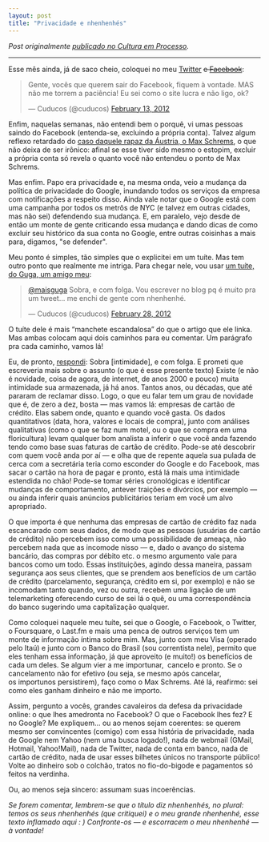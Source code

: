 ```yaml
---
layout: post
title: "Privacidade e nhenhenhés"
---
```


_Post originalmente_ [_publicado no Cultura em Processo_](http://www.meiaduzia.com.br/culturaemprocesso/2012/02/28/privacidade-e-nhenhenhes/)_._

* * *

Esse mês ainda, já de saco cheio, coloquei no meu [Twitter](http://twitter.com/cuducos/status/169111174732984321) <s>e <a href="http://www.facebook.com/cuducos/posts/10150539452591700">Facebook</a></s>:

<blockquote class="twitter-tweet" data-lang="en"><p lang="pt" dir="ltr">Gente, vocês que querem sair do Facebook, fiquem à vontade. MAS não me torrem a paciência! Eu sei como o site lucra e não ligo, ok?</p>&mdash; Cuducos (@cuducos) <a href="https://twitter.com/cuducos/status/169111174732984321">February 13, 2012</a></blockquote> <script async src="//platform.twitter.com/widgets.js" charset="utf-8"></script>

Enfim, naquelas semanas, não entendi bem o porquê, vi umas pessoas saindo do Facebook (entenda-se, excluindo a própria conta). Talvez algum reflexo retardado do [caso daquele rapaz da Áustria, o Max Schrems](http://youtu.be/ObbiBeXevkE), o que não deixa de ser irônico: afinal se esse tiver sido mesmo o estopim, excluir a própria conta só revela o quanto você não entendeu o ponto de Max Schrems.

Mas enfim. Papo era privacidade e, na mesma onda, veio a mudança da política de privacidade do Google, inundando todos os serviços da empresa com notificações a respeito disso. Ainda vale notar que o Google está com uma campanha por todos os metrôs de NYC (e talvez em outras cidades, mas não sei) defendendo sua mudança. E, em paralelo, vejo desde de então um monte de gente criticando essa mudança e dando dicas de como excluir seu histórico da sua conta no Google, entre outras coisinhas a mais para, digamos, "se defender".

Meu ponto é simples, tão simples que o explicitei em um tuíte. Mas tem outro ponto que realmente me intriga. Para chegar nele, vou usar <a href="http://twitter.com/maisguga/status/174515872407355392">um tuíte, do Guga, um amigo meu</a>:

<blockquote class="twitter-tweet" data-lang="en"><p lang="pt" dir="ltr"><a href="https://twitter.com/maisguga">@maisguga</a> Sobra, e com folga. Vou escrever no blog pq é muito pra um tweet… me enchi de gente com nhenhenhé.</p>&mdash; Cuducos (@cuducos) <a href="https://twitter.com/cuducos/status/174533538593521665">February 28, 2012</a></blockquote> <script async src="//platform.twitter.com/widgets.js" charset="utf-8"></script>

O tuíte dele é mais “manchete escandalosa” do que o artigo que ele linka. Mas ambas colocam aqui dois caminhos para eu comentar. Um parágrafo pra cada caminho, vamos lá!

Eu, de pronto, <a href="http://twitter.com/cuducos/status/174533538593521665">respondi</a>: Sobra [intimidade], e com folga. E prometi que escreveria mais sobre o assunto (o que é esse presente texto) Existe (e não é novidade, coisa de agora, de internet, de anos 2000 e pouco) muita intimidade sua armazenada, já há anos. Tantos anos, ou décadas, que até pararam de reclamar disso. Logo, o que eu falar tem um grau de novidade que é, de zero a dez, bosta — mas vamos lá: empresas de cartão de crédito. Elas sabem onde, quanto e quando você gasta. Os dados quantitativos (data, hora, valores e locais de compra), junto com análises qualitativas (como o que se faz num motel, ou o que se compra em uma floricultura) levam qualquer bom analista a inferir o que você anda fazendo tendo como base suas faturas de cartão de crédito. Pode-se até descobrir com quem você anda por aí — e olha que de repente aquela sua pulada de cerca com a secretária teria como esconder do Google e do Facebook, mas sacar o cartão na hora de pagar e pronto, está lá mais uma intimidade estendida no chão! Pode-se tomar séries cronológicas e identificar mudanças de comportamento, antever traições e divórcios, por exemplo — ou ainda inferir quais anúncios publicitários teriam em você um alvo apropriado.

O que importa é que nenhuma das empresas de cartão de crédito faz nada escancarado com seus dados, de modo que as pessoas (usuárias de cartão de crédito) não percebem isso como uma possibilidade de ameaça, não percebem nada que as incomode nisso — e, dado o avanço do sistema bancário, das compras por débito etc. o mesmo argumento vale para bancos como um todo. Essas instituições, agindo dessa maneira, passam segurança aos seus clientes, que se prendem aos benefícios de um cartão de crédito (parcelamento, segurança, crédito em si, por exemplo) e não se incomodam tanto quando, vez ou outra, recebem uma ligação de um telemarketing oferecendo curso de sei lá o quê, ou uma correspondência do banco sugerindo uma capitalização qualquer.

Como coloquei naquele meu tuíte, sei que o Google, o Facebook, o Twitter, o Foursquare, o Last.fm e mais uma penca de outros serviços tem um monte de informação íntima sobre mim. Mas, junto com meu Visa (operado pelo Itaú) e junto com o Banco do Brasil (sou correntista nele), permito que eles tenham essa informação, já que aproveito (e muito!) os benefícios de cada um deles. Se algum vier a me importunar,  cancelo e pronto. Se o cancelamento não for efetivo (ou seja, se mesmo após cancelar, os importunos persistirem), faço como o Max Schrems. Até lá, reafirmo: sei como eles ganham dinheiro e não me importo.

Assim, pergunto a vocês, grandes cavaleiros da defesa da privacidade online: o que lhes amedronta no Facebook? O que o Facebook lhes fez? E no Google? Me expliquem… ou ao menos sejam coerentes: se querem mesmo ser convincentes (comigo) com essa história de privacidade, nada de Google nem Yahoo (nem uma busca logado!), nada de webmail (GMail, Hotmail, Yahoo!Mail), nada de Twitter, nada de conta em banco, nada de cartão de crédito, nada de usar esses bilhetes únicos no transporte público! Volte ao dinheiro sob o colchão, tratos no fio-do-bigode e pagamentos só feitos na verdinha.

Ou, ao menos seja sincero: assumam suas incoerências.

_Se forem comentar, lembrem-se que o título diz nhenhenhés, no plural: temos os seus nhenhenhés (que critiquei) e o meu grande nhenhenhé, esse texto inflamado aqui : ) Confronte-os — e escorracem o meu nhenhenhé — à vontade!_